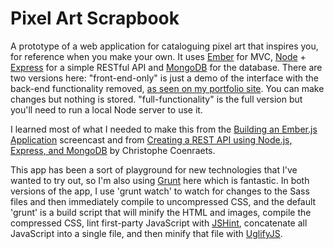 Pixel Art Scrapbook
===================

A prototype of a web application for cataloguing pixel art that inspires you, for reference when you make your own. It uses [Ember](http://emberjs.com) for MVC, [Node](http://nodejs.org) + [Express](http://expressjs.com) for a simple RESTful API and [MongoDB](http://www.mongodb.org) for the database. There are two versions here: "front-end-only" is just a demo of the interface with the back-end functionality removed, [as seen on my portfolio site](http://stevecochrane.com/portfolio/pixel-art-scrapbook/). You can make changes but nothing is stored. "full-functionality" is the full version but you'll need to run a local Node server to use it.

I learned most of what I needed to make this from the [Building an Ember.js Application](http://youtu.be/1QHrlFlaXdI) screencast and from [Creating a REST API using Node.js, Express, and MongoDB](http://coenraets.org/blog/2012/10/creating-a-rest-api-using-node-js-express-and-mongodb/) by Christophe Coenraets.

This app has been a sort of playground for new technologies that I've wanted to try out, so I'm also using [Grunt](http://gruntjs.com) here which is fantastic. In both versions of the app, I use 'grunt watch' to watch for changes to the Sass files and then immediately compile to uncompressed CSS, and the default 'grunt' is a build script that will minify the HTML and images, compile the compressed CSS, lint first-party JavaScript with [JSHint](http://www.jshint.com), concatenate all JavaScript into a single file, and then minify that file with [UglifyJS](http://lisperator.net/uglifyjs/).